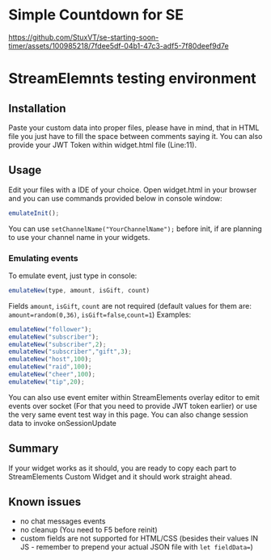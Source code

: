 # Simple Countdown for SE


https://github.com/StuxVT/se-starting-soon-timer/assets/100985218/7fdee5df-04b1-47c3-adf5-7f80deef9d7e



# StreamElemnts testing environment

## Installation
Paste your custom data into proper files, please have in mind, that in HTML file you just have to fill the space between comments saying it. You can also provide your JWT Token within widget.html file (Line:11). 

## Usage
Edit your files with a IDE of your choice. Open widget.html in your browser and you can use commands provided below in console window:
```js
emulateInit();
```
You can use `setChannelName("YourChannelName");` before init, if are planning to use your channel name in your widgets.

### Emulating events
To emulate event, just type in console:
```js
emulateNew(type, amount, isGift, count)
```
Fields `amount`, `isGift`, `count` are not required (default values for them are: `amount=random(0,36)`, `isGift=false`,`count=1`)
Examples:
```js
emulateNew("follower");
emulateNew("subscriber");
emulateNew("subscriber",2);
emulateNew("subscriber","gift",3);
emulateNew("host",100);
emulateNew("raid",100);
emulateNew("cheer",100);
emulateNew("tip",20);
```

You can also use event emiter within StreamElements overlay editor to emit events over socket (For that you need to provide JWT token earlier) or use the very same event test way in this page. You can also change session data to invoke onSessionUpdate

## Summary
If your widget works as it should, you are ready to copy each part to StreamElements Custom Widget and it should work straight ahead.

## Known issues
- no chat messages events
- no cleanup (You need to F5 before reinit)
- custom fields are not supported for HTML/CSS (besides their values IN JS - remember to prepend your actual JSON file with `let fieldData=`)
